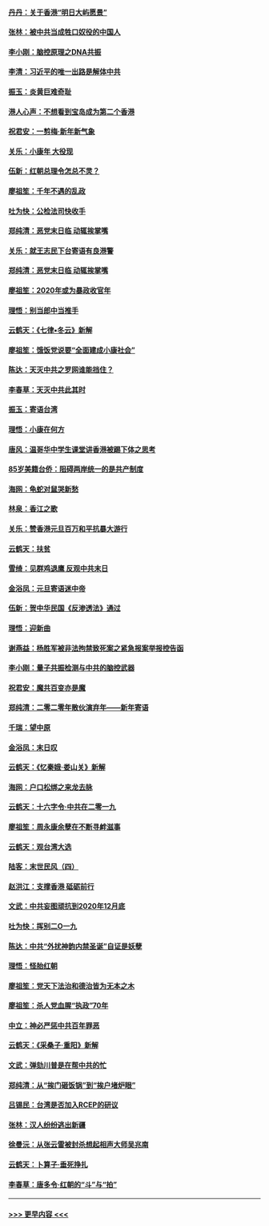 #### [丹丹：关于香港“明日大屿愿景”](../pages/nsc993/n11783273.md?t=01110655) 
#### [张林：被中共当成牲口奴役的中国人](../pages/nsc993/n11782397.md?t=01110655) 
#### [李小刚：脑控原理之DNA共振](../pages/nsc993/n11780962.md?t=01110655) 
#### [李清：习近平的唯一出路是解体中共](../pages/nsc993/n11780866.md?t=01110655) 
#### [振玉：炎黄巨难奇耻](../pages/nsc993/n11779632.md?t=01110655) 
#### [港人心声：不想看到宝岛成为第二个香港](../pages/nsc993/n11778817.md?t=01110655) 
#### [祝君安：一剪梅‧新年新气象](../pages/nsc993/n11776340.md?t=01110655) 
#### [关乐：小康年 大役现](../pages/nsc993/n11774213.md?t=01110655) 
#### [伍新：红朝总理令怎总不灵？](../pages/nsc993/n11770813.md?t=01110655) 
#### [廖祖笙：千年不遇的乱政](../pages/nsc993/n11770373.md?t=01110655) 
#### [吐为快：公检法司快收手](../pages/nsc993/n11770359.md?t=01110655) 
#### [郑纯清：恶党末日临 动辄挨掌嘴](../pages/nsc993/n11769912.md?t=01110655) 
#### [关乐：就王志民下台寄语有良港警](../pages/nsc993/n11769903.md?t=01110655) 
#### [郑纯清：恶党末日临 动辄挨掌嘴](../pages/nsc993/n11769356.md?t=01110655) 
#### [廖祖笙：2020年或为暴政收官年](../pages/nsc993/n11768216.md?t=01110655) 
#### [理悟：别当郎中当推手](../pages/nsc993/n11768243.md?t=01110655) 
#### [云鹤天：《七律▪冬云》新解](../pages/nsc993/n11768204.md?t=01110655) 
#### [廖祖笙：饿饭党说要“全面建成小康社会”](../pages/nsc993/n11767482.md?t=01110655) 
#### [陈达：天灭中共之罗网谁能挡住？](../pages/nsc993/n11767465.md?t=01110655) 
#### [李春草：天灭中共此其时](../pages/nsc993/n11767452.md?t=01110655) 
#### [振玉：寄语台湾](../pages/nsc993/n11767432.md?t=01110655) 
#### [理悟：小康在何方](../pages/nsc993/n11767394.md?t=01110655) 
#### [唐风：温哥华中学生课堂讲香港被踢下体之思考](../pages/nsc993/n11766848.md?t=01110655) 
#### [85岁美籍台侨：阻碍两岸统一的是共产制度](../pages/nsc993/n11765043.md?t=01110655) 
#### [海网：龟蛇对鼠哭新愁](../pages/nsc993/n11764895.md?t=01110655) 
#### [林泉：香江之歌](../pages/nsc993/n11764415.md?t=01110655) 
#### [关乐：赞香港元旦百万和平抗暴大游行](../pages/nsc993/n11764382.md?t=01110655) 
#### [云鹤天：扶贫](../pages/nsc993/n11764245.md?t=01110655) 
#### [雪绮：见群鸡退鹰  反观中共末日](../pages/nsc993/n11762112.md?t=01110655) 
#### [金浴凤：元旦寄语迷中帝](../pages/nsc993/n11761788.md?t=01110655) 
#### [伍新：贺中华民国《反渗透法》通过](../pages/nsc993/n11761994.md?t=01110655) 
#### [理悟：迎新曲](../pages/nsc993/n11761152.md?t=01110655) 
#### [谢燕益：杨胜军被非法拘禁致死案之紧急报案举报控告函](../pages/nsc993/n11756134.md?t=01110655) 
#### [李小刚：量子共振检测与中共的脑控武器](../pages/nsc993/n11754518.md?t=01110655) 
#### [祝君安：魔共百变亦是魔](../pages/nsc993/n11754469.md?t=01110655) 
#### [郑纯清：二零二零年散伙演弃年——新年寄语](../pages/nsc993/n11754195.md?t=01110655) 
#### [千瑞：望中原](../pages/nsc993/n11754159.md?t=01110655) 
#### [金浴凤：末日叹](../pages/nsc993/n11752359.md?t=01110655) 
#### [云鹤天：《忆秦娥‧娄山关》新解](../pages/nsc993/n11752348.md?t=01110655) 
#### [海网：户口松绑之来龙去脉](../pages/nsc993/n11752328.md?t=01110655) 
#### [云鹤天：十六字令‧中共在二零一九](../pages/nsc993/n11752305.md?t=01110655) 
#### [廖祖笙：周永康余孽在不断寻衅滋事](../pages/nsc993/n11751013.md?t=01110655) 
#### [云鹤天：观台湾大选](../pages/nsc993/n11751007.md?t=01110655) 
#### [陆客：末世民风（四）](../pages/nsc993/n11749203.md?t=01110655) 
#### [赵洪江：支撑香港 砥砺前行](../pages/nsc993/n11748482.md?t=01110655) 
#### [文武：中共妄图顽抗到2020年12月底](../pages/nsc993/n11748446.md?t=01110655) 
#### [吐为快：挥别二O一九](../pages/nsc993/n11748411.md?t=01110655) 
#### [陈达：中共“外扰神韵内禁圣诞”自证是妖孽](../pages/nsc993/n11748226.md?t=01110655) 
#### [理悟：怪胎红朝](../pages/nsc993/n11748206.md?t=01110655) 
#### [廖祖笙：党天下法治和德治皆为无本之木](../pages/nsc993/n11748135.md?t=01110655) 
#### [廖祖笙：杀人党血腥“执政”70年](../pages/nsc993/n11745144.md?t=01110655) 
#### [中立：神必严惩中共百年罪恶](../pages/nsc993/n11744970.md?t=01110655) 
#### [云鹤天：《采桑子‧重阳》新解](../pages/nsc993/n11744948.md?t=01110655) 
#### [文武：弹劾川普是在帮中共的忙](../pages/nsc993/n11744758.md?t=01110655) 
#### [郑纯清：从“挨门砸饭锅”到“挨户堵炉眼”](../pages/nsc993/n11744745.md?t=01110655) 
#### [吕锡民：台湾是否加入RCEP的研议](../pages/nsc993/n11744701.md?t=01110655) 
#### [张林：汉人纷纷逃出新疆](../pages/nsc993/n11743530.md?t=01110655) 
#### [徐曼沅：从张云雷被封杀想起相声大师吴兆南](../pages/nsc993/n11741816.md?t=01110655) 
#### [云鹤天：卜算子‧垂死挣扎](../pages/nsc993/n11739956.md?t=01110655) 
#### [李春草：唐多令‧红朝的“斗”与“拍”](../pages/nsc993/n11739830.md?t=01110655) 

----
#### [ >>> 更早内容 <<< ](../indexes/nsc993-earlier.md)
